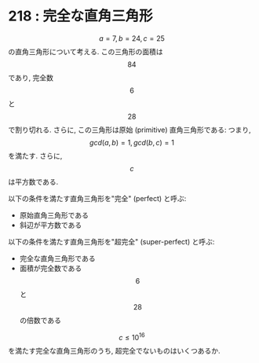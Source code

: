 # 218 : 完全な直角三角形

$$a=7, b=24, c=25$$ の直角三角形について考える. この三角形の面積は$$84$$であり, 完全数$$6$$と$$28$$で割り切れる. さらに, この三角形は原始 \(primitive\) 直角三角形である: つまり, $$gcd(a,b)=1, gcd(b,c)=1$$ を満たす. さらに, $$c$$ は平方数である.

以下の条件を満たす直角三角形を"完全" \(perfect\) と呼ぶ:

* 原始直角三角形である
* 斜辺が平方数である

以下の条件を満たす直角三角形を"超完全" \(super-perfect\) と呼ぶ:

* 完全な直角三角形である
* 面積が完全数である$$6$$と$$28$$の倍数である

$$c \leq 10^{16}$$ を満たす完全な直角三角形のうち, 超完全でないものはいくつあるか.


